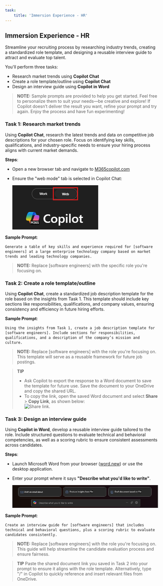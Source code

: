 ```yaml
---
task:
    title: 'Immersion Experience - HR'
---
```


## Immersion Experience - HR

Streamline your recruiting process by researching industry trends, creating a standardized role template, and designing a reusable interview guide to attract and evaluate top talent.

You'll perform three tasks:

- Research market trends using  **Copilot Chat**
- Create a role template/outline using **Copilot Chat**
- Design an interview guide using **Copilot in Word**

> **NOTE:** Sample prompts are provided to help you get started. Feel free to personalize them to suit your needs—be creative and explore! If Copilot doesn’t deliver the result you want, refine your prompt and try again. Enjoy the process and have fun experimenting!

### Task 1: Research market trends

Using **Copilot Chat**, research the latest trends and data on competitive job descriptions for your chosen role. Focus on identifying key skills, qualifications, and industry-specific needs to ensure your hiring process aligns with current market demands.

**Steps**:

- Open a new browser tab and navigate to [M365copilot.com](https://m365copilot.com/)
- Ensure the "web mode" tab is selected in Copilot Chat:

    ![screenshot showing web mode tab.](../Prompts/Media/web-mode.png)

**Sample Prompt**:

```text
Generate a table of key skills and experience required for [software engineers] at a large enterprise technology company based on market trends and leading technology companies.
```

> **NOTE:** Replace [software engineers] with the specific role you're focusing on.

### Task 2: Create a role template/outline

Using **Copilot Chat**, create a standardized job description template for the role based on the insights from Task 1. This template should include key sections like responsibilities, qualifications, and company values, ensuring consistency and efficiency in future hiring efforts.

**Sample Prompt**:

```text
Using the insights from Task 1, create a job description template for [software engineers]. Include sections for responsibilities, qualifications, and a description of the company’s mission and culture.
```

> **NOTE:** Replace [software engineers] with the role you're focusing on. This template will serve as a reusable framework for future job postings.

> **TIP**  
>
> - Ask Copilot to export the response to a Word document to save the template for future use. Save the document to your OneDrive and copy the shared URL.
> - To copy the link, open the saved Word document and select **Share** > **Copy Link**, as shown below:  
> ![Share link.](../Demos/Media/share-menu-with-copy-link-9fd1c60a.png)

### Task 3: Design an interview guide

Using **Copilot in Word**, develop a reusable interview guide tailored to the role. Include structured questions to evaluate technical and behavioral competencies, as well as a scoring rubric to ensure consistent assessments across candidates.

**Steps**:

- Launch Microsoft Word from your browser ([word.new](https://word.new)) or use the desktop application.
- Enter your prompt where it says **"Describe what you'd like to write"**.

    ![screenshot showing Copilot in Word.](../Prompts/Media/draft-with-copilot.png)

**Sample Prompt**:

```text
Create an interview guide for [software engineers] that includes technical and behavioral questions, plus a scoring rubric to evaluate candidates consistently.
```

> **NOTE:** Replace [software engineers] with the role you're focusing on. This guide will help streamline the candidate evaluation process and ensure fairness.

> **TIP** Paste the shared document link you saved in Task 2 into your prompt to ensure it aligns with the role template. Alternatively, type "/" in Copilot to quickly reference and insert relevant files from OneDrive.
